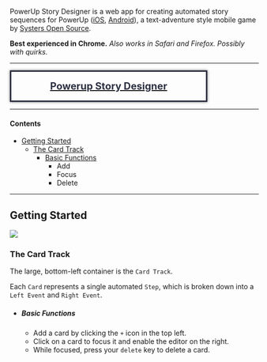 
PowerUp Story Designer is a web app for creating automated story sequences for PowerUp ([iOS](https://github.com/systers/powerup-iOS), [Android](https://github.com/systers/powerup-android)), a text-adventure style mobile game by [Systers Open Source](https://github.com/systers).

**Best experienced in Chrome.**
_Also works in Safari and Firefox. Possibly with quirks._

***

<a class="button" href="https://rawgit.com/systers/powerup-story-designer/master/index.html">
  <span class="away">Powerup Story Designer</span>
  <span class="over">Live App</span>
</a>

<!-- **************************** -->
<!-- **************************** -->
<!-- **************************** -->

***

#### Contents
- [Getting Started](#getting-started)
    - [The Card Track](#the-card-track)
        - [Basic Functions](#basic-functions)
            - Add
            - Focus
            - Delete

***

<!-- **************************** -->
<!-- **************************** -->
<!-- **************************** -->

## Getting Started

![](https://github.com/justKD/Powerup-Story-Designer/blob/master/docs/images/1-just-opened.png?raw=true)

### The Card Track

The large, bottom-left container is the `Card Track`.

Each `Card` represents a single automated `Step`, which is broken down into a `Left Event` and `Right Event`.

- ##### Basic Functions
    - Add a card by clicking the `+` icon in the top left.
    - Click on a card to focus it and enable the editor on the right.
    - While focused, press your `delete` key to delete a card.

<!-- **************************** -->
<!-- **************************** -->
<!-- **************************** -->


<!-- **************************** -->
<!-- **************************** -->
<!-- **************************** -->

>
>
>
<style>
.button {
  box-sizing: border-box;
  height: 50px;
  width: 400px;
  display: table;
  font-size: 20px;
  font-weight: bold;
  box-shadow: 0px 0px 5px 0px rgba(0, 0, 0, 0.55);
  transition: background .5s;
  cursor: pointer;
}

.button a {
    text-decoration: none;
}

.button span {
  width: 100%;
  height: 100%;
  padding: 20px;
  color: #2D3142;
  box-shadow: 0 0 0 3px #2D3142 inset;
  background: transparent;
}

.button .away {
  display: table-cell;
  vertical-align: middle;
  text-align: center;
}

.button .over {
  display: none;
}

.button:hover span.away {
  display: none;
}

.button:hover span.over {
  display: table-cell;
  vertical-align: middle;
  text-align: center;
  color: white;
  box-shadow: none;
}

.button:hover {
  background: #2D3142;
}
</style>
